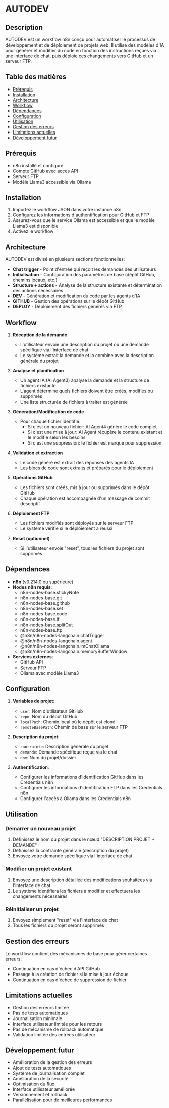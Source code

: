 # AUTODEV

## Description
AUTODEV est un workflow n8n conçu pour automatiser le processus de développement et de déploiement de projets web. Il utilise des modèles d'IA pour générer et modifier du code en fonction des instructions reçues via une interface de chat, puis déploie ces changements vers GitHub et un serveur FTP.

## Table des matières
- [Prérequis](#prérequis)
- [Installation](#installation)
- [Architecture](#architecture)
- [Workflow](#workflow)
- [Dépendances](#dépendances)
- [Configuration](#configuration)
- [Utilisation](#utilisation)
- [Gestion des erreurs](#gestion-des-erreurs)
- [Limitations actuelles](#limitations-actuelles)
- [Développement futur](#développement-futur)

## Prérequis
- n8n installé et configuré
- Compte GitHub avec accès API
- Serveur FTP
- Modèle Llama3 accessible via Ollama

## Installation
1. Importez le workflow JSON dans votre instance n8n
2. Configurez les informations d'authentification pour GitHub et FTP
3. Assurez-vous que le service Ollama est accessible et que le modèle Llama3 est disponible
4. Activez le workflow

## Architecture
AUTODEV est divisé en plusieurs sections fonctionnelles:
- **Chat trigger** - Point d'entrée qui reçoit les demandes des utilisateurs
- **Initialisation** - Configuration des paramètres de base (dépôt GitHub, chemins locaux, etc.)
- **Structure + actions** - Analyse de la structure existante et détermination des actions nécessaires
- **DEV** - Génération et modification du code par les agents d'IA
- **GITHUB** - Gestion des opérations sur le dépôt GitHub
- **DEPLOY** - Déploiement des fichiers générés via FTP

## Workflow
1. **Réception de la demande**
   - L'utilisateur envoie une description du projet ou une demande spécifique via l'interface de chat
   - Le système extrait la demande et la combine avec la description générale du projet

2. **Analyse et planification**
   - Un agent IA (AI Agent3) analyse la demande et la structure de fichiers existante
   - L'agent détermine quels fichiers doivent être créés, modifiés ou supprimés
   - Une liste structurée de fichiers à traiter est générée

3. **Génération/Modification de code**
   - Pour chaque fichier identifié:
     - Si c'est un nouveau fichier: AI Agent4 génère le code complet
     - Si c'est une mise à jour: AI Agent récupère le contenu existant et le modifie selon les besoins
     - Si c'est une suppression: le fichier est marqué pour suppression

4. **Validation et extraction**
   - Le code généré est extrait des réponses des agents IA
   - Les blocs de code sont extraits et préparés pour le déploiement

5. **Opérations GitHub**
   - Les fichiers sont créés, mis à jour ou supprimés dans le dépôt GitHub
   - Chaque opération est accompagnée d'un message de commit descriptif

6. **Déploiement FTP**
   - Les fichiers modifiés sont déployés sur le serveur FTP
   - Le système vérifie si le déploiement a réussi

7. **Reset (optionnel)**
   - Si l'utilisateur envoie "reset", tous les fichiers du projet sont supprimés

## Dépendances
- **n8n** (v0.214.0 ou supérieure)
- **Nodes n8n requis**:
  - n8n-nodes-base.stickyNote
  - n8n-nodes-base.git
  - n8n-nodes-base.github
  - n8n-nodes-base.set
  - n8n-nodes-base.code
  - n8n-nodes-base.if
  - n8n-nodes-base.splitOut
  - n8n-nodes-base.ftp
  - @n8n/n8n-nodes-langchain.chatTrigger
  - @n8n/n8n-nodes-langchain.agent
  - @n8n/n8n-nodes-langchain.lmChatOllama
  - @n8n/n8n-nodes-langchain.memoryBufferWindow
- **Services externes**:
  - GitHub API
  - Serveur FTP
  - Ollama avec modèle Llama3

## Configuration
1. **Variables de projet**:
   - `user`: Nom d'utilisateur GitHub
   - `repo`: Nom du dépôt GitHub
   - `localPath`: Chemin local où le dépôt est cloné
   - `remoteBasePath`: Chemin de base sur le serveur FTP

2. **Description du projet**:
   - `contrainte`: Description générale du projet
   - `demande`: Demande spécifique reçue via le chat
   - `nom`: Nom du projet/dossier

3. **Authentification**:
   - Configurer les informations d'identification GitHub dans les Credentials n8n
   - Configurer les informations d'identification FTP dans les Credentials n8n
   - Configurer l'accès à Ollama dans les Credentials n8n

## Utilisation

### Démarrer un nouveau projet
1. Définissez le nom du projet dans le nœud "DESCRIPTION PROJET + DEMANDE"
2. Définissez la contrainte générale (description du projet)
3. Envoyez votre demande spécifique via l'interface de chat

### Modifier un projet existant
1. Envoyez une description détaillée des modifications souhaitées via l'interface de chat
2. Le système identifiera les fichiers à modifier et effectuera les changements nécessaires

### Réinitialiser un projet
1. Envoyez simplement "reset" via l'interface de chat
2. Tous les fichiers du projet seront supprimés

## Gestion des erreurs
Le workflow contient des mécanismes de base pour gérer certaines erreurs:
- Continuation en cas d'échec d'API GitHub
- Passage à la création de fichier si la mise à jour échoue
- Continuation en cas d'échec de suppression de fichier

## Limitations actuelles
- Gestion des erreurs limitée
- Pas de tests automatiques
- Journalisation minimale
- Interface utilisateur limitée pour les retours
- Pas de mécanisme de rollback automatique
- Validation limitée des entrées utilisateur

## Développement futur
- Amélioration de la gestion des erreurs
- Ajout de tests automatiques
- Système de journalisation complet
- Amélioration de la sécurité
- Optimisation du flux
- Interface utilisateur améliorée
- Versionnement et rollback
- Parallélisation pour de meilleures performances
